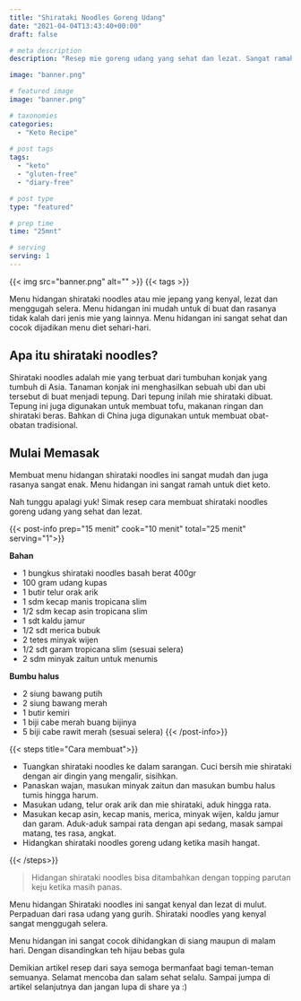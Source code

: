 ```yaml
---
title: "Shirataki Noodles Goreng Udang"
date: "2021-04-04T13:43:40+00:00"
draft: false

# meta description
description: "Resep mie goreng udang yang sehat dan lezat. Sangat ramah untuk diet keto."

image: "banner.png"

# featured image
image: "banner.png"

# taxonomies
categories:
  - "Keto Recipe"
  
# post tags
tags:
  - "keto"
  - "gluten-free"
  - "diary-free"

# post type
type: "featured"

# prep time
time: "25mnt"

# serving
serving: 1
---
```


{{< img src="banner.png" alt="" >}}
{{< tags >}}

Menu hidangan shirataki noodles atau mie jepang yang kenyal, lezat dan menggugah selera. Menu hidangan ini mudah untuk di buat dan rasanya tidak kalah dari jenis mie yang lainnya. Menu hidangan ini sangat sehat dan cocok dijadikan menu diet sehari-hari.

## Apa itu shirataki noodles?

Shirataki noodles adalah mie yang terbuat dari tumbuhan konjak yang tumbuh di Asia. Tanaman konjak ini menghasilkan sebuah ubi dan ubi tersebut di buat menjadi tepung. Dari tepung inilah mie shirataki dibuat. Tepung ini juga digunakan untuk membuat tofu, makanan ringan dan shirataki beras. Bahkan di China juga digunakan untuk membuat obat-obatan tradisional.

## Mulai Memasak

Membuat menu hidangan shirataki noodles ini sangat mudah dan juga rasanya sangat enak. Menu hidangan ini sangat ramah untuk diet keto.

Nah tunggu apalagi yuk! Simak resep cara membuat shirataki noodles goreng udang yang sehat dan lezat.

{{< post-info prep="15 menit" cook="10 menit" total="25 menit" serving="1">}}

__Bahan__
- 1 bungkus shirataki noodles basah berat 400gr
- 100 gram udang kupas
- 1 butir telur orak arik
- 1 sdm kecap manis tropicana slim
- 1/2 sdm kecap asin tropicana slim
- 1 sdt kaldu jamur
- 1/2 sdt merica bubuk
- 2 tetes minyak wijen
- 1/2 sdt garam tropicana slim (sesuai selera)
- 2 sdm minyak zaitun untuk menumis

__Bumbu halus__
- 2 siung bawang putih
- 2 siung bawang merah
- 1 butir kemiri
- 1 biji cabe merah buang bijinya
- 5 biji cabe rawit merah (sesuai selera)
{{< /post-info>}}

{{< steps title="Cara membuat">}}
- Tuangkan shirataki noodles ke dalam sarangan. Cuci bersih mie shirataki dengan air dingin yang mengalir, sisihkan.
- Panaskan wajan, masukan minyak zaitun dan masukan bumbu halus tumis hingga harum.
- Masukan udang, telur orak arik dan mie shirataki, aduk hingga rata.
- Masukan kecap asin, kecap manis, merica, minyak wijen, kaldu jamur dan garam. Aduk-aduk sampai rata dengan api sedang, masak sampai matang, tes rasa, angkat.
- Hidangkan shirataki noodles goreng udang ketika masih hangat.

{{< /steps>}}

> Hidangan shirataki noodles bisa ditambahkan dengan topping parutan keju ketika masih panas.

Menu hidangan Shirataki noodles ini sangat kenyal dan lezat di mulut. Perpaduan dari rasa udang yang gurih. Shirataki noodles yang kenyal sangat menggugah selera.

Menu hidangan ini sangat cocok dihidangkan di siang maupun di malam hari. Dengan disandingkan teh hijau bebas gula

Demikian artikel resep dari saya semoga bermanfaat bagi teman-teman semuanya. Selamat mencoba dan salam sehat selalu. Sampai jumpa di artikel selanjutnya dan jangan lupa di share ya :)